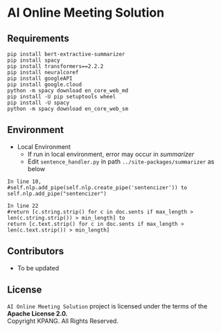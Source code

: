 # AI Online Meeting Solution

## Requirements
```
pip install bert-extractive-summarizer
pip install spacy
pip install transformers==2.2.2
pip install neuralcoref
pip install googleAPI
pip install google.cloud
python -m spacy download en_core_web_md
pip install -U pip setuptools wheel
pip install -U spacy
python -m spacy download en_core_web_sm
```
## Environment
- Local Environment
  - If run in local environment, error may occur in *summarizer*
  - Edit ```sentence_handler.py``` in path ```../site-packages/summarizer``` as below

```
In line 10,
#self.nlp.add_pipe(self.nlp.create_pipe('sentencizer')) to
self.nlp.add_pipe("sentencizer")

In line 22
#return [c.string.strip() for c in doc.sents if max_length > len(c.string.strip()) > min_length] to
return [c.text.strip() for c in doc.sents if max_length > len(c.text.strip()) > min_length]
```
## Contributors
- To be updated

## License
```AI Online Meeting Solution``` project is licensed under the terms of the **Apache License 2.0.**  
Copyright KPANG. All Rights Reserved. 
